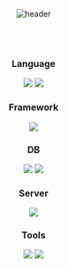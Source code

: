 <div align="center">
  
![header](https://capsule-render.vercel.app/api?type=cylinder&color=f0f0f0&height=150&section=header&text=AhnJaeyoung&fontColor=8C8C8C&fontSize=70&animation=fadeIn&fontAlignY=55)

<br>
<br>

<div align="center">

### Language
<img src="https://img.shields.io/badge/JAVA-007396?style=for-the-badge&logo=Java&logoColor=white"/>
<img src="https://img.shields.io/badge/JavaScript-F7DF1E?style=for-the-badge&logo=JavaScript&logoColor=black"/>

### Framework
<img src="https://img.shields.io/badge/Spring-6DB33F?style=for-the-badge&logo=Spring&logoColor=white"/>

### DB
<img src="https://img.shields.io/badge/Oracle-F80000?style=for-the-badge&logo=Oracle&logoColor=white"/>
<img src="https://img.shields.io/badge/Mybatis-181717?style=for-the-badge&logo=java&logoColor=white"/>

### Server
<img src="https://img.shields.io/badge/apachetomcat-F8DC75?style=for-the-badge&logo=apachetomcat&logoColor=white"/>

### Tools
<img src="https://img.shields.io/badge/Eclipse-2C2255?style=for-the-badge&logo=Eclipse%20IDE&logoColor=white"/>
<img src="https://img.shields.io/badge/github-181717?style=for-the-badge&logo=github&logoColor=white"/>

</div>
